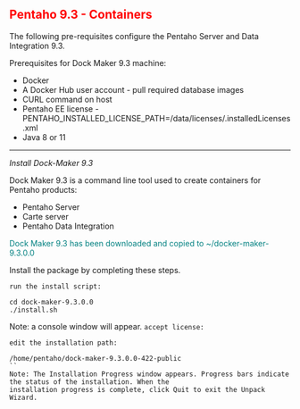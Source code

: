 ## <font color='red'>Pentaho 9.3 - Containers</font>  

The following pre-requisites configure the Pentaho Server and Data Integration 9.3.

Prerequisites for Dock Maker 9.3 machine:
* Docker
* A Docker Hub user account - pull required database images
* CURL command on host
* Pentaho EE license - PENTAHO_INSTALLED_LICENSE_PATH=/data/licenses/.installedLicenses.xml
* Java 8 or 11


---

<em>Install Dock-Maker 9.3</em>  

Dock Maker 9.3 is a command line tool used to create containers for Pentaho products:
* Pentaho Server
* Carte server
* Pentaho Data Integration

<font color='teal'>Dock Maker 9.3 has been downloaded and copied to ~/docker-maker-9.3.0.0</font>

Install the package by completing these steps.

``run the install script:``
```
cd dock-maker-9.3.0.0
./install.sh
```
Note: a console window will appear.
``accept license:``

``edit the installation path:``
```
/home/pentaho/dock-maker-9.3.0.0-422-public
``
Note: The Installation Progress window appears. Progress bars indicate the status of the installation. When the 
installation progress is complete, click Quit to exit the Unpack Wizard.


